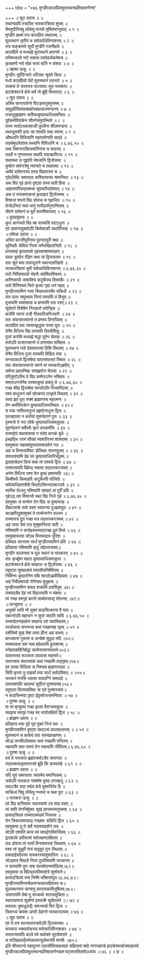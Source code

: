 +++
title = "०७६ मुण्डीरकालप्रियमूलस्थानप्रतिष्ठावर्णनम्"

+++
॥ सूत उवाच ॥ ॥  
तथान्यदपि तत्रास्ति भास्करत्रितयं शुभम् ॥  
यैस्तुष्टैस्त्रिषु लोकेषु मानवो मुक्तिमाप्नुयात् ॥ १ ॥  
मुण्डीरं प्रथमं तत्र कालप्रियं तथापरम् ॥  
मूलस्थानं तृतीयं च सर्वव्याधिविनाशनम् ॥ २ ॥  
तत्र सङ्क्रमते सूर्यो मुण्डीरे रजनीक्षये ॥  
कालप्रिये च मध्याह्ने मूलस्थाने क्षपागमे ॥ ३ ॥  
तस्मिन्काले नरो भक्त्या पश्येदप्येकमेवच ॥  
कृतक्षणो नरो मोक्षं सत्यं याति न संशयः ॥ ४ ॥  
॥ ऋषय ऊचुः ॥ ॥  
मुण्डीरः पूर्वदिग्भागे धरित्र्याः श्रूयते किल ॥  
मध्ये कालप्रियो देवो मूलस्थानं तदन्तरे ॥ ५ ॥  
तत्कथं ते त्रयस्तत्र सञ्जाताः सूत भास्कराः ॥  
हाटकेश्वरजे क्षेत्रे सर्वं नो ब्रूहि विस्तरात् ॥ ६ ॥  
॥ सूत उवाच ॥ ॥  
अस्ति सागरपर्यन्ते विटङ्कपुरमुत्तमम् ॥  
समुद्रवीचिसंसक्तप्रोच्चप्राकारमण्डनम् ॥ ७ ॥  
तत्राभूद्ब्राह्मणः कश्चित्कुष्ठव्याधिसमन्वितः ॥  
पूर्वकर्मविपाकेन यौवनेसमुपस्थिते ॥ ८ ॥  
तस्य भार्याऽभवत्साध्वी कुलीना शीलमण्डना ॥  
तथाभूतमपि प्रायः सा पश्यति यथा स्मरम् ॥ ९ ॥  
औषधानि विचित्राणि महार्घ्याण्यपि चाददे ॥  
तदर्थमुपलेपांश्च पथ्यानि विविधानि च ॥ ६.७६.१० ॥  
तथा भिषग्वरान्नित्यमानिनाय च सादरम् ॥  
तदर्थे न गुणस्तस्य तथापि स्याच्छरीरजः ॥ ११ ॥  
यथायथा स गृह्णाति भेषजानि द्विजोत्तमाः ॥  
कुष्ठेन सर्वगात्रेषु व्याप्यते च तथातथा ॥ १२ ॥  
अथैवं वर्तमानस्य तस्य विप्रवरस्य च ॥  
गृहेऽतिथिः समायातः कश्चित्पान्थः श्रमान्वितः ॥ १३ ॥  
अथ विप्रं गृहं प्राप्तं दृष्ट्वा तस्य सती प्रिया ॥  
अज्ञातमपिसद्भक्त्या सूपचारैरतोषयत् ॥ १४ ॥  
अथ तं स्नातमाचान्तं कृताहारं द्विजोत्तमम् ॥  
विश्रान्तं शयने विप्रः प्रोवाच स गृहाधिपः ॥ १५ ॥  
तेजोऽन्वितं यथा भानुं रूपौदार्यगुणान्वितम् ॥  
यौवने वर्तमानं च मूर्तं काममिवापरम् ॥ १६ ॥  
॥ कुष्ठ्युवाच ॥ ॥  
कुत आगम्यते विप्र क्व यास्यसि वदाऽधुना ॥  
एवं लावण्ययुक्तोऽपि किमेकाकी यथार्तिभाक् ॥ १७ ॥  
॥ पथिक उवाच ॥ ॥  
अस्ति कान्तीपुरीनाम पुरन्दरपुरी यथा ॥  
सुस्थितैः सेविता नित्यं जनैर्धर्मव्रतान्वितैः ॥ १८ ॥  
तस्यामहं कृतावासो गृहस्थाश्रममावहन् ॥  
ग्रस्तः कुष्ठेन रौद्रेण यथा त्वं द्विजसत्तम ॥ १९ ॥  
ततः श्रुतं मया तावत्पुराणे स्कान्दसञ्ज्ञिते ॥  
भास्करत्रितयं भूमौ सर्वव्याधिविनाशनम् ॥ ६.७६.२० ॥  
ततो निर्वेदमापन्नो भेषजैः क्लेशितश्चिरम् ॥  
क्षारैश्चाम्लैः कषायैश्च कटुकैरथ तिक्तकैः ॥ २१ ॥  
ततो विनिश्चयं चित्ते कृत्वा गृह्य धनं महत् ॥  
मुण्डीरस्वामिनं गत्वा स्थितस्तस्यैव सन्निधौ ॥ २२ ॥  
ततः प्रातः समुत्थाय नित्यं पश्यामि तं विभुम् ॥  
पूजयामि स्वशक्त्या च प्रणमामि ततः परम्॥ २३ ॥  
सूर्यवारे विशेषेण निराहारो यतेन्द्रियः ॥  
करोमि जागरं रात्रौ गीतवादित्रनिःस्वनैः ॥ २४ ॥  
ततः संवत्सरस्यान्ते तं प्रणम्य दिनाधिपम् ॥  
कालप्रियं ततः पश्चाच्छ्रद्धया परया युतः ॥ २५ ॥  
तेनैव विधिना विप्र तस्यापि दिवसेशितुः ॥  
पूजां करोमि मध्याह्ने श्रद्धा पूतेन चेतसा ॥ २६ ॥  
ततोऽपि वत्सरस्यान्ते तं प्रणम्याथ शक्तितः ॥  
मूलस्थानं गतो देवमपरस्यां दिशि स्थितम् ॥ २७ ॥  
तेनैव विधिना पूजा तस्यापि विहिता मया ॥  
सन्ध्याकाले द्विजश्रेष्ठ यावत्संवत्सरं स्थितः ॥ २८ ॥  
ततः संवत्सरस्यान्ते स्वप्ने मां भास्करोऽब्रवीत् ॥  
समेत्य प्रहसन्विप्रः सम्प्रहृष्टेन चेतसा ॥ २९ ॥  
परितुष्टोऽस्मि ते विप्र कर्मणाऽनेन भक्तितः ॥  
ममाराधनजेनैव तस्मात्कुष्ठं प्रयातु ते ॥ ६.७६.३० ॥  
गच्छ शीघ्रं द्विजश्रेष्ठ श्रान्तोऽसि निजमन्दिरम् ॥  
पश्य बन्धुजनं सर्वं सोत्कण्ठं तत्कृते स्थितम् ॥ ३१ ॥  
त्वया हृतं पुरा रुक्मं ब्राह्मणस्य महात्मनः ॥  
तेन कर्मविपाकेन कुष्ठव्याधिरुपस्थितः ॥ ३२॥  
स मया नाशितस्तुभ्यं प्रहृष्टेनाधुना द्विज ॥  
एतज्ज्ञात्वा न कर्तव्यं सुवर्णहरणं पुनः ॥ ३३ ॥  
दृश्यन्ते ये नरा लोके कुष्ठव्याधिसमाकुलाः ॥  
सुवर्णहरणं सर्वैस्तैः कृतं पापकर्मभिः ॥ ३४ ॥  
तस्माद्देयं यथाशक्त्या न स्तेयं कनकं बुधैः ॥  
इच्छद्भिः परमं सौख्यं स्वशरीरस्य शाश्वतम् ॥ ३५ ॥  
एवमुक्त्वा सहस्रांशुस्ततश्चादर्शनं गतः ॥  
अहं च विस्मयाविष्टः प्रोत्थितः शयनाद्द्रुतम् ॥ ॥ ३६ ॥  
यावत्पश्यामि देहं स्वं कुष्ठव्याधिपरिच्युतम् ॥  
द्वादशार्कप्रभं दिव्यं यथा त्वं पश्यसे द्विज ॥ ३७ ॥  
तस्मात्त्वमपि विप्रेन्द्र भक्त्या तद्भास्करत्रयम् ॥  
अनेन विधिना पश्य येन कुष्ठं प्रशाम्यति ॥३८॥  
किमौषधैः किमाहांरैः कटुकैरपि योजितैः ॥  
सर्वव्याधिप्रणाशेशे स्थितेऽस्मिन्भास्करत्रये ॥ ३९ ॥  
स्वस्ति तेऽस्तु गमिष्यामि साम्प्रतं तां पुरीं प्रति ॥  
गृहेऽद्य तव विश्रान्तो यथा विप्र निजे गृहे ॥ ६.७६.४० ॥  
एवमुक्तः स पान्थेन तेन विप्रः स कुष्ठभाक् ॥  
वीक्षाञ्चक्रे ततो वक्त्रं स्वपत्न्या दुःखसंयुतः ॥ ४१ ॥  
साऽब्रवीद्युक्तमुक्तं ते पान्थेनानेन वल्लभ ॥  
तस्मात्तत्र द्रुतं गच्छ यत्र तद्भास्करत्रयम् ॥ ४२ ॥  
अहं त्वया समं तत्र शुश्रूषानिरता सती ॥  
गमिष्यामि न सन्देहस्तस्माद्गच्छ द्रुतं विभो ॥ ४३ ॥  
एवमुक्तस्तया सोऽथ वित्तमादाय भूरिशः ॥  
प्रस्थितः कान्तया सार्धं मुण्डीरस्वामिनं प्रति ॥ ४४ ॥  
प्रतिज्ञया गमिष्यामि द्रष्टुं तद्देवतात्रयम्॥  
मुण्डीरं कालनाथं च मूल स्थानं च भास्करम् ॥ ४५ ॥  
ततः कृच्छ्रेण महता कुष्ठव्याधिसमाकुलः ॥  
हाटकेश्वरजे क्षेत्रे सम्प्राप्तः स द्विजोत्तमाः ॥ ४६ ॥  
तद्दृष्ट्वा सुमहत्क्षेत्रं तापसौघनिषेवितम् ॥  
निर्विण्णः कुष्ठरोगेण पथि श्रान्तोऽब्रवीत्प्रियाम् ॥ ४७ ॥  
अहं निर्वेदमापन्नो रोगेणाथ बुभुक्षया ॥  
मुण्डीरस्वामिनं यावन्न शक्रोमि प्रसर्पितुम् ॥४८॥  
तस्मादत्रैव देहं स्वं विहास्यामि न संशयः ॥  
त्वं गच्छ स्वगृहं कान्ते सार्थमासाद्य शोभनम् ॥४९॥  
॥ पत्न्युवाच ॥ ॥  
अभुक्ते त्वयि नो भुक्तं कदाचित्कान्त वै मया ॥  
एकान्तेऽपि महाभाग न सुप्तं जाग्रति त्वयि ॥ ६.७६.५० ॥  
तस्मादेतन्महाक्षेत्रं सम्प्राप्य त्वां व्यवस्थितम्॥  
परलोकाय सन्त्यज्य कथं गच्छाम्यहं गृहम् ॥ ५१ ॥  
दर्शयिष्ये मुखं तेषां त्वया हीना अहं कथम् ॥  
बान्धवानां गुरूणां च अन्येषां सुदृदा मपि ॥५२॥  
तस्मात्त्वया समं नाथ प्रवेक्ष्यामि हुताशनम् ॥  
स्नेहपाशविनिर्बद्धा सत्येनात्मानमालभे॥५३॥  
यावतस्तव सञ्जाता उपवासा महामते॥  
तावन्तश्च तथास्माकं कथं गच्छामि तद्गृहम्॥५४॥  
एवं तस्या विदित्वा स निश्चयं ब्राह्मणस्तदा ॥  
चितिं कृत्वा तु दाहार्थं तया सार्धे ततोऽविशत् ॥ ॥५५॥  
भास्करं मनसि ध्यात्वा यावदग्निं समाददे ॥  
तावत्पश्यति चाग्रस्थं सुदीप्तं पुरुषत्रयम्॥५६॥  
तद्दृष्ट्वा विस्मयाविष्टः क एते पुरुषास्त्रयः॥  
न कदाचिन्मया दृष्टा ईदृक्तेजःसमन्विताः ॥ ५७ ॥  
॥ पुरुषा ऊचुः ॥ ॥  
मा त्वं मृत्युपथं गच्छ कृत्वा वैराग्यमाकुलः ॥  
व्यावृत्य स्वगृहं गच्छ स्व भार्यासहितो द्विज ॥ ५८ ॥  
॥ ब्राह्मण उवाच ॥ ॥  
प्रतिज्ञाय मया पूर्व गृहं मुक्तं निजं यतः ॥  
मुण्डीरस्वामिनं दृष्ट्वा तथाऽन्यं कालवल्लभम् ॥ ॥ ५९ ॥  
मूलस्थानं च कर्तव्यं ततः सस्यप्रभक्षणम् ॥  
सोऽहं तानविलोक्याथ कथं गच्छामि मन्दिरम् ॥  
भक्षयामि तथा सस्यं तेन त्यक्ष्यामि जीवितम्॥ ६.७६.६० ॥  
॥ पुरुषा ऊचुः ॥ ॥  
वयं ते भास्करा ब्रह्मंस्त्रयोऽत्रैव समागताः ॥  
त्वद्भक्त्याकृष्टमनसो ब्रूहि किं करवामहे ॥ ६१ ॥ ॥  
॥ ब्राह्मण उवाच ॥ ॥  
यदि यूयं समायाताः स्वयमेव ममान्तिकम् ॥  
त्रयोऽपि भास्करा नाशमेष कुष्ठः प्रगच्छतु ॥ ६२ ॥  
तथाऽत्रैव सदा स्थेयं क्षेत्रे युष्माभिरेव हि ॥  
सान्निध्यं त्रिषु लोकेषु गन्तव्यं च यथा पुरा ॥ ६३ ॥  
॥ भास्करा ऊचुः ॥ ॥  
एवं विप्र करिष्यामः स्थास्यामो ऽत्र सदा वयम् ॥  
त्वं चापि रोगनिर्मुक्तः सुखं प्राप्स्यस्यनुत्तमम् ॥ ६४ ॥  
प्रासादत्रितयं तस्मादस्मदर्थं निरूपय ॥  
येन त्रिकालमासाद्य गच्छामः सन्निधिं द्विज ॥ ६५ ॥  
एवमुक्त्वा तु ते सर्वे गताश्चाद्दर्शनं ततः ॥  
सोऽपि पश्यति कायं स्वं यावद्रोगविवर्जितम् ॥ ६६ ॥  
द्वादशार्क प्रतीकाशं सर्वलक्षणलक्षितम् ॥  
ततः प्रोवाच तां भार्यां विनयावनतां स्थिताम् ॥ ६७ ॥  
पश्य त्वं सुभ्रूर्मे गात्रं यादृग्रूपं पुनः स्थितम् ॥  
प्रसादाद्देवदेवस्य भास्करस्यांशुमालिनः ॥ ६८ ॥  
सोऽहमत्र स्थितो नित्यं पूजयिष्यामि भास्करम् ॥  
न यास्यामि पुनः सद्म सत्यमेतन्मयोदितम्॥६९॥  
एवमुक्त्वा स विप्रेन्द्रस्तस्मिन्क्षेत्रे सुशोभने॥  
प्रासादत्रितयं रम्यं निर्ममे भक्तिसंयुतः॥६.७६.७॥।  
मुण्डीरस्वामिनश्चैकमन्यत्कालप्रियस्य च॥  
मूलस्थानस्य चान्यत्तु सत्पताकाविभूषितम्॥७॥।  
त्रयाणामपि तेषां तु साध्वर्चाः शास्त्रसूचिताः॥  
स्थापयामास सूर्याणां हस्तार्के सूर्यवासरे ॥। ७२ ॥  
ततस्ताः पुष्पधूपाद्यैः समभ्यर्च्य चिरं द्विजः ॥  
त्रिसन्ध्यं क्रमशः प्राप्तो देहान्ते भास्करालयम् ॥ ७३ ॥  
॥ सूत उवाच ॥ ॥  
एवं ते तत्र सञ्जातास्त्रयोऽपि द्विजसत्तमाः ॥  
भास्करा भक्तलोकस्य सर्वव्याधिविनाशकाः ॥ ७४ ॥  
यस्तान्पश्यति काले स्वे यथोक्ते सूरर्यवासरे ॥  
स वाञ्छिताल्ँलभेत्कामान्दुर्लभानपि मानवैः ॥७५॥  
इति श्रीस्कान्दे महापुराण एकाशीतिसाहस्र्यां संहितायां षष्ठे नागरखण्डे हाटकेश्वरक्षेत्रमाहात्म्ये मुण्डीरकालप्रियमूलस्थानप्रतिष्ठावर्णनन्नाम षट्सप्ततितमोऽध्यायः ॥ ७६ ॥ ॥ छ ॥